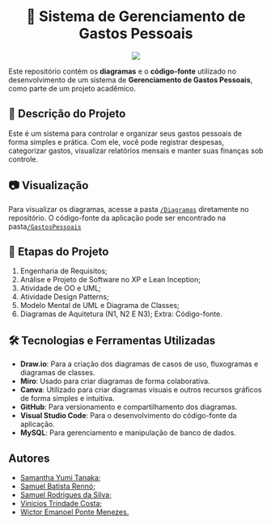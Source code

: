<h1 align="center"> 💸 Sistema de Gerenciamento de Gastos Pessoais</h1>

<p align="center"><img src="http://img.shields.io/static/v1?label=STATUS&message=EM%20DESENVOLVIMENTO&color=GREEN&style=for-the-badge"/></p>

Este repositório contém os **diagramas** e o **código-fonte** utilizado no desenvolvimento de um sistema de **Gerenciamento de Gastos Pessoais**, como parte de um projeto acadêmico.

## 📌 Descrição do Projeto
Este é um sistema para controlar e organizar seus gastos pessoais de forma simples e prática. Com ele, você pode registrar despesas, categorizar gastos, visualizar relatórios mensais e manter suas finanças sob controle.

## 📷 Visualização
Para visualizar os diagramas, acesse a pasta [`/Diagramas`](./Diagramas) diretamente no repositório.
O código-fonte da aplicação pode ser encontrado na pasta[`/GastosPessoais`](./GastosPessoais)

## 📅 Etapas do Projeto
1. Engenharia de Requisitos;
2. Análise e Projeto de Software no XP e Lean Inception;
3. Atividade de OO e UML;
4. Atividade Design Patterns;
5. Modelo Mental de UML e Diagrama de Classes;
6. Diagramas de Aquitetura (N1, N2 E N3);
   Extra: Código-fonte.

## 🛠 Tecnologias e Ferramentas Utilizadas
- **Draw.io**: Para a criação dos diagramas de casos de uso, fluxogramas e diagramas de classes.
- **Miro**: Usado para criar diagramas de forma colaborativa.
- **Canva**: Utilizado para criar diagramas visuais e outros recursos gráficos de forma simples e intuitiva.
- **GitHub**: Para versionamento e compartilhamento dos diagramas.
- **Visual Studio Code**: Para o desenvolvimento do código-fonte da aplicação.
- **MySQL**: Para gerenciamento e manipulação de banco de dados.

## Autores
<ul>
  <li><a href="https://github.com/ySamantha">Samantha Yumi Tanaka;</a></li>
  <li><a href="https://github.com/SamuelBati">Samuel Batista Rennó;</a></li>
  <li><a href="https://github.com/Samuelblew">Samuel Rodrigues da Silva;</a></li>
  <li><a href="https://github.com/Vinhicious">Vinicios Trindade Costa;</a></li>
  <li><a href="https://github.com/we-learner">Wictor Emanoel Ponte Menezes.</a></li>
</ul>
